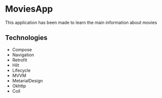 
# MoviesApp

This application has been made to learn the main information about movies




## Technologies

- Compose
- Navigation
- Retrofit
- Hilt
- Lifecycle
- MVVM
- MetarialDesign
- Okhttp
- Coil

  

  
